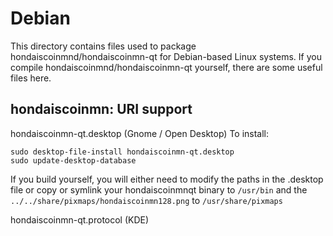 
Debian
====================
This directory contains files used to package hondaiscoinmnd/hondaiscoinmn-qt
for Debian-based Linux systems. If you compile hondaiscoinmnd/hondaiscoinmn-qt yourself, there are some useful files here.

## hondaiscoinmn: URI support ##


hondaiscoinmn-qt.desktop  (Gnome / Open Desktop)
To install:

	sudo desktop-file-install hondaiscoinmn-qt.desktop
	sudo update-desktop-database

If you build yourself, you will either need to modify the paths in
the .desktop file or copy or symlink your hondaiscoinmnqt binary to `/usr/bin`
and the `../../share/pixmaps/hondaiscoinmn128.png` to `/usr/share/pixmaps`

hondaiscoinmn-qt.protocol (KDE)

